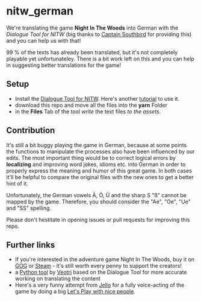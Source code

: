# nitw_german
We're translating the game **Night In The Woods** into German with the *Dialogue Tool for NITW* (big thanks to [Captain Southbird](https://github.com/captainsouthbird) for providing this) and you can help us with that!

99 % of the texts has already been translated, but it's not completely playable yet unfortunateley. There is a bit work left on this and you can help in suggesting better translations for the game!

## Setup 
- Install the [Dialogue Tool for NITW](https://github.com/captainsouthbird/NITW-Dialogue-Tool). Here's another [tutorial](https://nightinthewoods-archive.fandom.com/wiki/Editing_Dialogue) to use it.
- download this repo and move all the files into the **yarn** Folder
- in the **Files** Tab of the tool *write* the text files *to the assets*.

## Contribution
It's still a bit buggy playing the game in German, because at some points the functions to manipulate the processes also have been influenced by our edits. The most important thing would be to correct logical errors by **localizing** and improving word jokes, idioms etc. into German in order to properly express the meaning and humor of this great game. In both cases it'll be helpful to compare the original files with the new ones to get a better hint of it.

Unfortunately, the German vowels Ä, Ö, Ü and the sharp S "ß" cannot be mapped by the game. Therefore, you should consider the "Ae", "Oe", "Ue" and "SS" spelling.

Please don't hestitate in opening issues or pull requests for improving this repo.

## Further links
- If you're interested in the adventure game Night In The Woods, buy it on [GOG](https://www.gog.com/en/game/night_in_the_woods) or [Steam](https://store.steampowered.com/app/481510/Night_in_the_Woods/) - it's still worth every penny to support the creators!
- a [Python tool](https://github.com/vadimfedulov035/nitw-helpilo) by [Veotri](https://github.com/vadimfedulov035) based on the Dialogue Tool for more accurate working on translating the content
- Here's a very funny attempt from [Jello](https://www.youtube.com/@JelloPlaysVideoGames) for a fully voice-acting of the game by doing a big [Let's Play with nice people](https://www.youtube.com/watch?v=9hVzG5sU5TE&list=PLjneAxn7bEer7GAgxBFzhZFBV5OAm_yMG).
